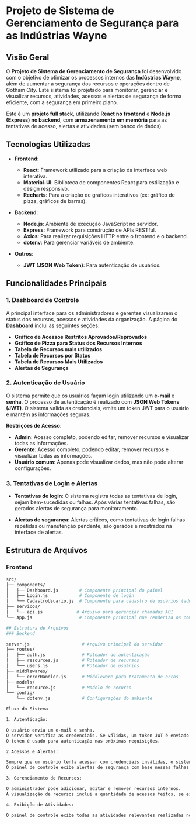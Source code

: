 # Projeto de Sistema de Gerenciamento de Segurança para as Indústrias Wayne

## Visão Geral
O **Projeto de Sistema de Gerenciamento de Segurança** foi desenvolvido com o objetivo de otimizar os processos internos das **Indústrias Wayne**, além de aumentar a segurança dos recursos e operações dentro de Gotham City. Este sistema foi projetado para monitorar, gerenciar e visualizar recursos, atividades, acessos e alertas de segurança de forma eficiente, com a segurança em primeiro plano.

Este é um **projeto full stack**, utilizando **React no frontend** e **Node.js (Express) no backend**, com **armazenamento em memória** para as tentativas de acesso, alertas e atividades (sem banco de dados).

## Tecnologias Utilizadas
- **Frontend**:  
  - **React**: Framework utilizado para a criação da interface web interativa.
  - **Material-UI**: Biblioteca de componentes React para estilização e design responsivo.
  - **Recharts**: Para a criação de gráficos interativos (ex: gráfico de pizza, gráficos de barras).
  
- **Backend**:  
  - **Node.js**: Ambiente de execução JavaScript no servidor.
  - **Express**: Framework para construção de APIs RESTful.
  - **Axios**: Para realizar requisições HTTP entre o frontend e o backend.
  - **dotenv**: Para gerenciar variáveis de ambiente.

- **Outros**:  
  - **JWT (JSON Web Token)**: Para autenticação de usuários.

## Funcionalidades Principais
### 1. Dashboard de Controle
A principal interface para os administradores e gerentes visualizarem o status dos recursos, acessos e atividades da organização. A página do **Dashboard** inclui as seguintes seções:

- **Gráfico de Acessos Restritos Aprovados/Reprovados**
- **Gráfico de Pizza para Status dos Recursos Internos**
- **Tabela de Recursos mais utilizados**
- **Tabela de Recursos por Status**
- **Tabela de Recursos Mais Utilizados**
- **Alertas de Segurança**


### 2. Autenticação de Usuário
O sistema permite que os usuários façam login utilizando um **e-mail** e **senha**. O processo de autenticação é realizado com **JSON Web Tokens (JWT)**. O sistema valida as credenciais, emite um token JWT para o usuário e mantém as informações seguras.

**Restrições de Acesso**:  
- **Admin**: Acesso completo, podendo editar, remover recursos e visualizar todas as informações.
- **Gerente**: Acesso completo, podendo editar, remover recursos e visualizar todas as informações.
- **Usuário comum**: Apenas pode visualizar dados, mas não pode alterar configurações.

### 3. Tentativas de Login e Alertas
- **Tentativas de login**: O sistema registra todas as tentativas de login, sejam bem-sucedidas ou falhas. Após várias tentativas falhas, são gerados alertas de segurança para monitoramento.
  
- **Alertas de segurança**: Alertas críticos, como tentativas de login falhas repetidas ou manutenção pendente, são gerados e mostrados na interface de alertas.

## Estrutura de Arquivos
### Frontend
```bash
src/
├── components/
│   ├── Dashboard.js        # Componente principal do painel
│   ├── Login.js            # Componente de login
│   └── CadastroUsuario.js  # Componente para cadastro de usuários (admin)
├── servicos/
│   └── api.js             # Arquivo para gerenciar chamadas API
└── App.js                  # Componente principal que renderiza os componentes

## Estrutura de Arquivos
### Beckend

server.js                    # Arquivo principal do servidor
├── routes/
│   ├── auth.js              # Roteador de autenticação
│   ├── resources.js         # Roteador de recursos
│   └── users.js             # Roteador de usuários
├── middlewares/
│   └── errorHandler.js      # Middleware para tratamento de erros
├── models/
│   └── resource.js          # Modelo de recurso
└── config/
    └── dotenv.js            # Configurações do ambiente

Fluxo do Sistema

1. Autenticação:

O usuário envia um e-mail e senha.
O servidor verifica as credenciais. Se válidas, um token JWT é enviado de volta para o frontend.
O token é usado para autenticação nas próximas requisições.

2.Acessos e Alertas:

Sempre que um usuário tenta acessar com credenciais inválidas, o sistema registra a tentativa e, após múltiplas falhas, gera alertas.
O painel de controle exibe alertas de segurança com base nessas falhas ou em eventos críticos relacionados aos recursos (ex: falhas de manutenção).

3. Gerenciamento de Recursos:

O administrador pode adicionar, editar e remover recursos internos.
A visualização de recursos inclui a quantidade de acessos feitos, se estão disponíveis, em manutenção ou fora de uso.

4. Exibição de Atividades:

O painel de controle exibe todas as atividades relevantes realizadas no sistema (login/logout, edições, alterações de status de recursos).